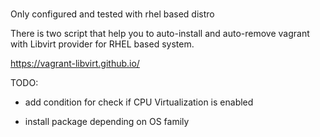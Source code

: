 #

Only configured and tested with rhel based distro

There is two script that help you to auto-install and auto-remove vagrant with Libvirt provider for RHEL based system.

<https://vagrant-libvirt.github.io/>

TODO:

- add condition for check if CPU Virtualization is enabled

- install package depending on OS family
